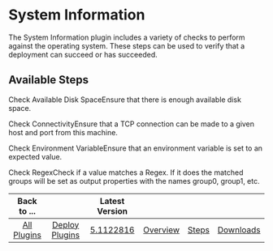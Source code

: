 
System Information
==================


The System Information plugin includes a variety of checks to perform against the operating system. These steps can be 
used to verify that a deployment can succeed or has succeeded.



Available Steps
---------------


Check Available Disk
 SpaceEnsure that there is enough available disk space.


Check ConnectivityEnsure that a TCP connection can be made to 
a given host and port from this machine.


Check Environment VariableEnsure that an environment variable is set to an 
expected value.


Check RegexCheck if a value matches a Regex. If it does the matched groups will be set as output 
properties with the names group0, group1, etc.





|Back to ...||Latest Version||||
| :---: | :---: | :---: | :---: | :---: | :---: |
|[All Plugins](../../index.md)|[Deploy Plugins](../README.md)|[5.1122816](https://raw.githubusercontent.com/UrbanCode/IBM-UCD-PLUGINS/main/files/SystemInformation/SystemInformation-5.1122816.zip)|[Overview](overview.md)|[Steps](steps.md)|[Downloads](downloads.md)|
